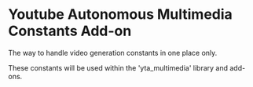 # Youtube Autonomous Multimedia Constants Add-on

The way to handle video generation constants in one place only.

These constants will be used within the 'yta_multimedia' library and add-ons.